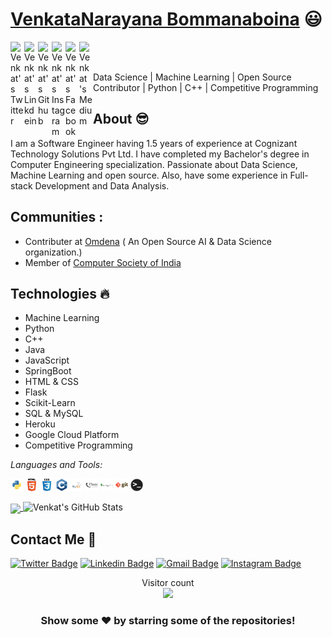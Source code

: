 # <a href="https://www.linkedin.com/in/bvnarayana515739/">VenkataNarayana Bommanaboina</a> :smiley:
 
 <a href="https://twitter.com/Venkat515739">
  <img align="left" alt="Venkat's Twitter" width="22px" src="https://cdn.jsdelivr.net/npm/simple-icons@v3/icons/twitter.svg" />
</a>
<a href="https://linkedin.com/in/bvnarayana515739">
  <img align="left" alt="Venkat's Linkdein" width="22px" src="https://cdn.jsdelivr.net/npm/simple-icons@v3/icons/linkedin.svg" />
</a>
<a href="https://github.com/venkatanarayana143">
  <img align="left" alt="Venkat's Github" width="22px" src="https://cdn.jsdelivr.net/npm/simple-icons@v3/icons/github.svg" />
</a>
<a href="https://instagram.com/venkat_x24">
  <img align="left" alt="Venkat's Instagram" width="22px" src="https://cdn.jsdelivr.net/npm/simple-icons@v3/icons/instagram.svg" />
</a>
<a href="https://www.facebook.com/profile.php?id=100009436052703">
  <img align="left" alt="Venkat's Facebook" width="22px" src="https://cdn.jsdelivr.net/npm/simple-icons@v3/icons/facebook.svg" />
</a>
<a href="https://medium.com/@bvnarayana515739">
  <img align="left" alt="Venkat 's Medium" width="22px" src="https://cdn.jsdelivr.net/npm/simple-icons@v3/icons/medium.svg" />
</a>

<br/>
<br/>

Data Science | Machine Learning | Open Source Contributor | Python | C++ | Competitive Programming

## About :sunglasses:
I am a Software Engineer having 1.5 years of experience at Cognizant Technology Solutions Pvt Ltd. I have completed my Bachelor's degree in Computer Engineering specialization. Passionate about Data Science, Machine Learning and open source. Also, have some experience in Full-stack Development and Data Analysis.

## Communities :
- Contributer at [Omdena](https://omdena.com/projects/) ( An Open Source AI & Data Science organization.)
- Member of [Computer Society of India](http://csi-india.org.in/)

## Technologies :fire:
- Machine Learning
- Python
- C++
- Java
- JavaScript
- SpringBoot
- HTML & CSS
- Flask
- Scikit-Learn
- SQL & MySQL
- Heroku
- Google Cloud Platform
- Competitive Programming

*Languages and Tools:*  

<code><img height="20" src="https://raw.githubusercontent.com/github/explore/80688e429a7d4ef2fca1e82350fe8e3517d3494d/topics/python/python.png"></code>
<code><img height="20" src="https://raw.githubusercontent.com/github/explore/80688e429a7d4ef2fca1e82350fe8e3517d3494d/topics/html/html.png"></code>
<code><img height="20" src="https://raw.githubusercontent.com/github/explore/80688e429a7d4ef2fca1e82350fe8e3517d3494d/topics/css/css.png"></code>
<code><img height="20" src="https://raw.githubusercontent.com/github/explore/80688e429a7d4ef2fca1e82350fe8e3517d3494d/topics/cpp/cpp.png"></code>
<code><img height="20" src="https://raw.githubusercontent.com/github/explore/80688e429a7d4ef2fca1e82350fe8e3517d3494d/topics/mysql/mysql.png"></code>
<code><img height="20" src="https://raw.githubusercontent.com/github/explore/80688e429a7d4ef2fca1e82350fe8e3517d3494d/topics/flask/flask.png"></code>
<code><img height="20" src="https://raw.githubusercontent.com/github/explore/80688e429a7d4ef2fca1e82350fe8e3517d3494d/topics/mongodb/mongodb.png"></code>
<code><img height="20" src="https://raw.githubusercontent.com/github/explore/80688e429a7d4ef2fca1e82350fe8e3517d3494d/topics/git/git.png"></code>
<code><img height="20" src="https://raw.githubusercontent.com/github/explore/80688e429a7d4ef2fca1e82350fe8e3517d3494d/topics/terminal/terminal.png"></code>


<a href="https://github.com/venkatanarayana143">
  <img align="center" src="https://github-readme-stats.vercel.app/api/top-langs/?username=venkatanarayana143&theme=radical&hide=glsl,python" />
</a>

<img src="https://github-readme-stats.vercel.app/api?username=venkatanarayana143&&show_icons=true&theme=radical&line_height=27&v=5" alt="Venkat's GitHub Stats" />



##  Contact Me :speech_balloon:
[![Twitter Badge](https://img.shields.io/badge/-@Venkat515739-1ca0f1?style=flat-square&labelColor=1ca0f1&logo=twitter&logoColor=white&link=https://twitter.com/Venkat515739)](https://twitter.com/Venkat515739) [![Linkedin Badge](https://img.shields.io/badge/-bvnarayana515739-blue?style=flat-square&logo=Linkedin&logoColor=white&link=https://www.linkedin.com/in/bvnarayana515739/)](https://www.linkedin.com/in/bvnarayana515739/) [![Gmail Badge](https://img.shields.io/badge/-bvnarayana515739@gmail.com-c14438?style=flat-square&logo=Gmail&logoColor=white&link=mailto:bvnarayana515739@gmail.com)](mailto:bvnarayana515739@gmail.com) [![Instagram Badge](https://img.shields.io/badge/-@venkat_x24-e4405f?style=flat-square&labelColor=f94877&logo=instagram&logoColor=white&link=https://www.instagram.com/venkat_x24/)](https://www.instagram.com/venkat_x20/)

<p align="center"> 
  Visitor count<br>
  <img src="https://profile-counter.glitch.me/venkatanarayana143/count.svg" />
</p>


<div align="center">

### Show some ❤️ by starring some of the repositories!

</div>
